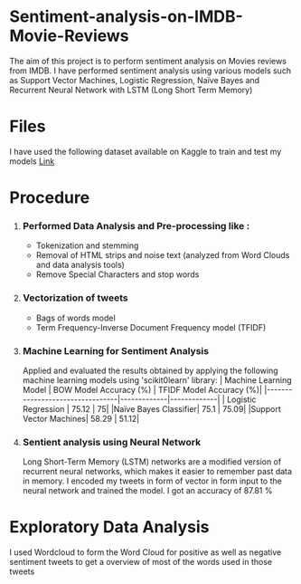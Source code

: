 # Sentiment-analysis-on-IMDB-Movie-Reviews
The aim of this project is to perform sentiment analysis on Movies reviews from IMDB. I have performed sentiment analysis using various models such as Support Vector Machines, Logistic Regression, Naïve Bayes and Recurrent Neural Network with LSTM (Long Short Term Memory)


# Files
I have used the following dataset available on Kaggle to train and test my models [Link](https://www.kaggle.com/datasets/lakshmi25npathi/imdb-dataset-of-50k-movie-reviews)

# Procedure

 1. ### Performed Data Analysis and Pre-processing like :
      <ul>
      <li>Tokenization and stemming
      <li>   Removal of HTML strips and noise text (analyzed from Word Clouds and data analysis tools)
      <li> Remove Special Characters and stop words
      </ul>
 2. ### Vectorization of tweets
      <ul>
      <li>Bags of words model
      <li>Term Frequency-Inverse Document Frequency model (TFIDF)
      </ul>
     
 3. ### Machine Learning for Sentiment Analysis
      Applied and evaluated the results obtained by applying the following machine learning models using 'scikit0learn' library:
      | Machine Learning Model | BOW Model Accuracy (%) | TFIDF Model Accuracy (%)|
      |---------------------------------|-------------|-------------|
      | Logistic Regression | 75.12 | 75|
      |Naïve Bayes Classifier| 75.1 | 75.09|
      |Support Vector Machines| 58.29 | 51.12|
  
 4. ### Sentient analysis using Neural Network
     Long Short-Term Memory (LSTM) networks are a modified version of recurrent neural networks, which makes it easier to remember past data in memory.
     I encoded my tweets in form of vector in form input to the neural network and trained the model.
     I got an accuracy of 87.81 %

# Exploratory Data Analysis

I used Wordcloud to form the Word Cloud for positive as well as negative sentiment tweets to get a overview of most of the words used in those tweets

